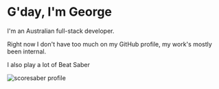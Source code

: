 # G'day, I'm George

I'm an Australian full-stack developer.

Right now I don't have too much on my GitHub profile, my work's mostly been internal.


I also play a lot of Beat Saber

![scoresaber profile](https://profile.sadcloud.co/api/profile/image/76561198101382389?width=600&height=300)
